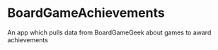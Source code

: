# BoardGameAchievements
An app which pulls data from BoardGameGeek about games to award achievements
